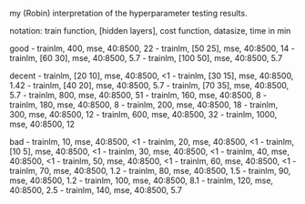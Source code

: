 my (Robin) interpretation of the hyperparameter testing results.

notation: train function, [hidden layers], cost function, datasize, time in min

good
	- trainlm, 400, mse, 40:8500, 22
	- trainlm, [50 25], mse, 40:8500, 14
	- trainlm, [60 30], mse, 40:8500, 5.7
	- trainlm, [100 50], mse, 40:8500, 5.7

decent
	- trainlm, [20 10], mse, 40:8500, <1
	- trainlm, [30 15], mse, 40:8500, 1.42
	- trainlm, [40 20], mse, 40:8500, 5.7
	- trainlm, [70 35], mse, 40:8500, 5.7
	- trainlm, 800, mse, 40:8500, 51
	- trainlm, 160, mse, 40:8500, 8
	- trainlm, 180, mse, 40:8500, 8
	- trainlm, 200, mse, 40:8500, 18
	- trainlm, 300, mse, 40:8500, 12
	- trainlm, 600, mse, 40:8500, 32
	- trainlm, 1000, mse, 40:8500, 12



bad
	- trainlm, 10, mse, 40:8500, <1
	- trainlm, 20, mse, 40:8500, <1
	- trainlm, [10 5], mse, 40:8500, <1
	- trainlm, 30, mse, 40:8500, <1
	- trainlm, 40, mse, 40:8500, <1
	- trainlm, 50, mse, 40:8500, <1
	- trainlm, 60, mse, 40:8500, <1
	- trainlm, 70, mse, 40:8500, 1.2
	- trainlm, 80, mse, 40:8500, 1.5
	- trainlm, 90, mse, 40:8500, 1.2
	- trainlm, 100, mse, 40:8500, 8.1
	- trainlm, 120, mse, 40:8500, 2.5
	- trainlm, 140, mse, 40:8500, 5.7





